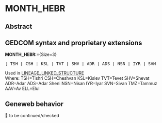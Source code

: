 ﻿<!-- licence GPL V2, cf https://github.com/TitiFix/geneweb -->
# MONTH_HEBR
## Abstract

## GEDCOM syntax and proprietary extensions

**MONTH_HEBR**:={Size=3}
<pre>
[ TSH | CSH | KSL | TVT | SHV | ADR | ADS | NSN | IYR | SVN | TMZ | AAV | ELL ]
</pre>
Used in <a href=Ged.LINEAGE_LINKED_STRUCTURE.md>LINEAGE_LINKED_STRUCTURE</a><br />
Where:
TSH=Tishri
CSH=Cheshvan
KSL=Kislev
TVT=Tevet
SHV=Shevat
ADR=Adar
ADS=Adar Sheni
NSN=Nisan
IYR=Iyar
SVN=Sivan
TMZ=Tammuz
AAV=Av
ELL=Elul

## Geneweb behavior



🚧 to be continued/checked

